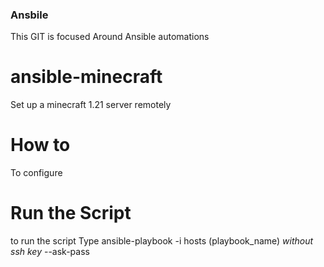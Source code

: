 ### Ansbile


This GIT is focused Around Ansible automations


# ansible-minecraft
Set up a minecraft 1.21 server remotely

# How to 

To configure

# Run the Script

 to run the script Type ansible-playbook -i hosts (playbook_name) *without ssh key* --ask-pass
